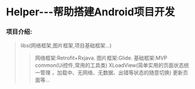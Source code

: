 # Helper---帮助搭建Android项目开发
### 项目介绍:
> libs(网络框架,图片框架,项目基础框架...)
>> 网络框架:Retrofit+Rxjava.
>> 图片框架:Glide.
>> 基础框架:MVP
> common(Ui控件,常用的工具类)
>> XLoadView(简单实用的页面状态统一管理 ，加载中、无网络、无数据、出错等状态的随意切换)
>> 更新页面等...
